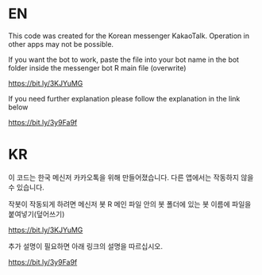 # EN
This code was created for the Korean messenger KakaoTalk. Operation in other apps may not be possible.

If you want the bot to work, paste the file into your bot name in the bot folder inside the messenger bot R main file (overwrite)

https://bit.ly/3KJYuMG

If you need further explanation please follow the explanation in the link below

https://bit.ly/3y9Fa9f

# KR
이 코드는 한국 메신저 카카오톡을 위해 만들어졌습니다. 다른 앱에서는 작동하지 않을 수 있습니다.

작봇이 작동되게 하려면 메신저 봇 R 메인 파일 안의 봇 폴더에 있는 봇 이름에 파일을 붙여넣기(덮어쓰기)

https://bit.ly/3KJYuMG

추가 설명이 필요하면 아래 링크의 설명을 따르십시오.

https://bit.ly/3y9Fa9f
